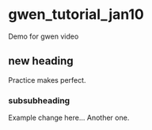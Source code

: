 # gwen_tutorial_jan10
Demo for gwen video
## new heading
Practice makes perfect.

### subsubheading
Example change here...
Another one.
